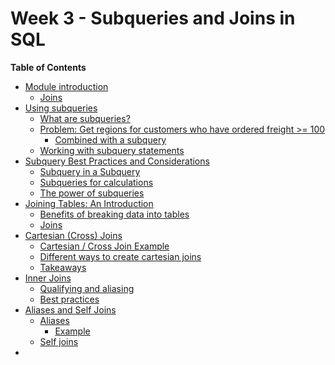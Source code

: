 # Week 3 - Subqueries and Joins in SQL

<!-- START doctoc generated TOC please keep comment here to allow auto update -->
<!-- DON'T EDIT THIS SECTION, INSTEAD RE-RUN doctoc TO UPDATE -->
**Table of Contents**

- [Module introduction](#module-introduction)
  - [Joins](#joins)
- [Using subqueries](#using-subqueries)
  - [What are subqueries?](#what-are-subqueries)
  - [Problem: Get regions for customers who have ordered freight >= 100](#problem-get-regions-for-customers-who-have-ordered-freight--100)
    - [Combined with a subquery](#combined-with-a-subquery)
  - [Working with subquery statements](#working-with-subquery-statements)
- [Subquery Best Practices and Considerations](#subquery-best-practices-and-considerations)
  - [Subquery in a Subquery](#subquery-in-a-subquery)
  - [Subqueries for calculations](#subqueries-for-calculations)
  - [The power of subqueries](#the-power-of-subqueries)
- [Joining Tables: An Introduction](#joining-tables-an-introduction)
  - [Benefits of breaking data into tables](#benefits-of-breaking-data-into-tables)
  - [Joins](#joins-1)
- [Cartesian (Cross) Joins](#cartesian-cross-joins)
  - [Cartesian / Cross Join Example](#cartesian--cross-join-example)
  - [Different ways to create cartesian joins](#different-ways-to-create-cartesian-joins)
  - [Takeaways](#takeaways)
- [Inner Joins](#inner-joins)
  - [Qualifying and aliasing](#qualifying-and-aliasing)
  - [Best practices](#best-practices)
- [Aliases and Self Joins](#aliases-and-self-joins)
  - [Aliases](#aliases)
    - [Example](#example)
  - [Self joins](#self-joins)
-